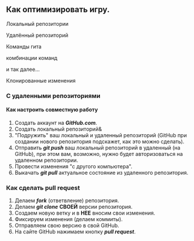 ## Как оптимизировать игру.

Локальный репозитории

Удалённый репозиторий

Команды гита

комбинации команд

и так далее...

Клонированные изменения

### С удаленными репозиториями

#### Как настроить совместную работу

1. Создать аккаунт на ***GitHub.com***.
2. Создать локальный репозиторий&
3. "Подружить" ваш локальный и удаленный репозиторий (GitHub при создании нового репозитория подскажет, как это можно сделать).
4. Отправить ***git push*** ваш локальный репозиторий в удаленный (на GitHub), при этом вам, возможно, нужно будет авторизоваться на удаленном репозитории.
5. Провести изменения "с другого компьютера".
6. Выкачать  ***git pull*** актуальное состояние из удаленного репозитория.

### Как сделать pull request

1. Делаем ***fork*** (ответвление) репозитория.
2. Делаем ***git clone*** **СВОЕЙ** версии репозитория.
3. Создаем новую ветку и в **НЕЕ** вносим свои изменения.
4. Фиксируем изменения (делаем коммиты).
5. Отправляем свою версию в свой GitHub.
6. На сайте GitHub нажимаем кнопку ***pull request***.
